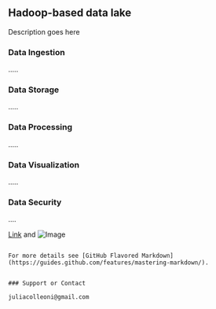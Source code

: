 ## Hadoop-based data lake

Description goes here

### Data Ingestion

.....

### Data Storage

.....

### Data Processing

.....

### Data Visualization

.....

### Data Security

....


[Link](url) and ![Image](src)
```

For more details see [GitHub Flavored Markdown](https://guides.github.com/features/mastering-markdown/).


### Support or Contact

juliacolleoni@gmail.com
